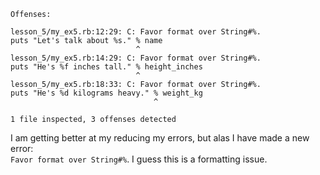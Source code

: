 
```
Offenses:

lesson_5/my_ex5.rb:12:29: C: Favor format over String#%.
puts "Let's talk about %s." % name
                            ^
lesson_5/my_ex5.rb:14:29: C: Favor format over String#%.
puts "He's %f inches tall." % height_inches
                            ^
lesson_5/my_ex5.rb:18:33: C: Favor format over String#%.
puts "He's %d kilograms heavy." % weight_kg
                                ^

1 file inspected, 3 offenses detected
```

I am getting better at my reducing my errors, but alas I have made a new error:  
`Favor format over String#%`. I guess this is a formatting issue. 
